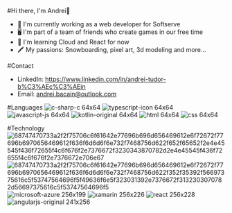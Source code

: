 #Hi there, I'm Andrei👋

- 💼  I'm currently working as a web developer for Softserve
- 🖥️  I'm part of a team of friends who create games in our free time
- 🔭  I'm learning Cloud and React for now
- 🖍️  My passions: Snowboarding, pixel art, 3d modeling and more...

#Contact
- LinkedIn: https://www.linkedin.com/in/andrei-tudor-b%C3%AEc%C3%AEin
- Email: andrei.bacain@outlook.com

#Languages 
![c-sharp-c 64x64](https://github.com/SleepBeary/SleepBeary/assets/89601695/4ac5d73c-2181-42ca-88f5-509cc462354a) ![typescript-icon 64x64](https://github.com/SleepBeary/SleepBeary/assets/89601695/58b06894-3dfb-4b7a-9e8b-75f031640490)  ![javascript-js 64x64](https://github.com/SleepBeary/SleepBeary/assets/89601695/b29254df-e82c-4b67-a8b7-71f149b19585) ![kotlin-original 64x64](https://github.com/SleepBeary/SleepBeary/assets/89601695/913c3729-f33f-4bd3-87b3-e776e8b62c7d) ![html 64x64](https://github.com/SleepBeary/SleepBeary/assets/89601695/1a4798b8-db33-41e8-9d45-aadfb8a40eb2) ![css 64x64](https://github.com/SleepBeary/SleepBeary/assets/89601695/4e522221-1232-41c7-a0fd-da71b8c1a281)

#Technology
![68747470733a2f2f75706c6f61642e77696b696d656469612e6f72672f77696b6970656469612f636f6d6d6f6e732f7468756d622f652f65652f2e4e45545f436f72655f4c6f676f2e7376672f3230343870782d2e4e45545f436f72655f4c6f676f2e7376672e706e67](https://github.com/SleepBeary/SleepBeary/assets/89601695/76e4e758-8f64-4c1b-a5a9-f264b5bb1a05) ![68747470733a2f2f75706c6f61642e77696b696d656469612e6f72672f77696b6970656469612f636f6d6d6f6e732f7468756d622f352f35392f56697375616c5f53747564696f5f49636f6e5f323031392e7376672f3132303070782d56697375616c5f53747564696f5](https://github.com/SleepBeary/SleepBeary/assets/89601695/9156c927-4b81-4724-8b72-36bcbaea2e0d) ![microsoft-azure 256x199](https://github.com/SleepBeary/SleepBeary/assets/89601695/6597e519-8265-474b-8957-484960d4af0a) ![xamarin 256x226](https://github.com/SleepBeary/SleepBeary/assets/89601695/7b414a88-5a58-4eae-9b8f-07d585d98e4e) ![react 256x228](https://github.com/SleepBeary/SleepBeary/assets/89601695/c88cb94e-679c-4bad-aeae-b26f8148d4e1) ![angularjs-original 241x256](https://github.com/SleepBeary/SleepBeary/assets/89601695/1bd4ff0a-c35d-4e88-9bf5-773bcafa604b)
